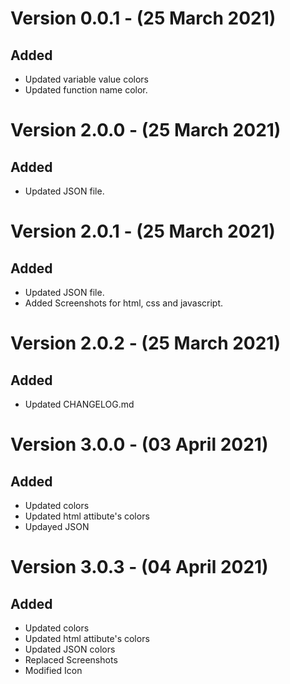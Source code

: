 # Version 0.0.1 - (25 March 2021)
## Added
- Updated variable value colors
- Updated function name color.

# Version 2.0.0 - (25 March 2021)
## Added
- Updated JSON file.
# Version 2.0.1 - (25 March 2021)
## Added
- Updated JSON file.
- Added Screenshots for html, css and javascript.


# Version 2.0.2 - (25 March 2021)
## Added
- Updated CHANGELOG.md

# Version 3.0.0 - (03 April 2021)
## Added
- Updated colors
- Updated html attibute's colors
- Updayed JSON 

# Version 3.0.3 - (04 April 2021)
## Added
- Updated colors
- Updated html attibute's colors
- Updated JSON colors
- Replaced Screenshots
- Modified Icon

